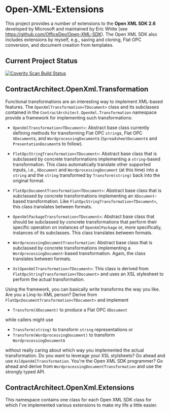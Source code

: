 # Open-XML-Extensions

This project provides a number of extensions to the **Open XML SDK 2.6** developed by
Microsoft and maintained by Eric White (see https://github.com/OfficeDev/Open-XML-SDK).
The Open XML SDK also includes extensions by myself, e.g., saving and cloning, Flat
OPC conversion, and document creation from templates.

## Current Project Status

<a href="https://scan.coverity.com/projects/5787">
  <img alt="Coverity Scan Build Status"
       src="https://scan.coverity.com/projects/5787/badge.svg"/>
</a>

## ContractArchitect.OpenXml.Transformation

Functional transformations are an interesting way to implement XML-based features.
The `OpenXmlTransformation<TDocument>` class and its subclasses contained in the 
`ContractArchitect.OpenXml.Transformation` namespace provide a framework for 
implementing such transformations:

* `OpenXmlTransformation<TDocument>`: Abstract base class currently defining methods for
  transforming Flat OPC `string`s, Flat OPC `XDocument`s, and `WordprocessingDocument`s
  (`SpreadsheetDocument`s and `PresentationDocument`s to follow).

* `FlatOpcStringTransformation<TDocument>`: Abstract base class that is subclassed by concrete
  transformations implementing a `string`-based transformation. This class automatically
  translate other supported inputs, i.e., `XDocument` and `WordprocessingDocument`
  (at this time) into a `string` and the `string` transformed by `Transform(string)`
  back into the original format.

* `FlatOpcDocumentTransformation<TDocument>`: Abstract base class that is subclassed by concrete
  transformations implementing an `XDocument`-based transformation.
  Like `FlatOpcStringTransformation<TDocument>`, this class translates between formats.

* `OpenXmlPackageTransformation<TDocument>`: Abstract base class that should be subclassed
  by concrete transformations that perform their specific operation on instances of
  `OpenXmlPackage` or, more specifically, instances of its subclasses. This class translates
  between formats.

* `WordprocessingDocumentTransformation`: Abstract base class that is subclassed by
  concrete transformations implementing a `WordprocessingDocument`-based transformation.
  Again, the class translates between formats.

* `XslOpenXmlTransformation<TDocument>`: This class is derived from 
  `FlatOpcStringTransformation<TDocument>` and uses an XSL stylesheet to perform the
  actual transformation.

Using the framework, you can basically write transforms the way you like. Are you a
Linq-to-XML person? Derive from `FlatOpcDocumentTransformation<TDocument>` and implement

* `Transform(XDocument)` to produce a Flat OPC `XDocument`

while callers might use

* `Transform(string)` to transform `string` representations or 
* `Transform(WordprocessingDocument)` to transform `WordprocessingDocument`s

without really caring about which way you implemented the actual transformation.
Do you want to leverage your XSL stylsheets? Go ahead and use `XslOpenXmlTransformation`.
You're the Open XML SDK programmer? Go ahead and derive from 
`WordprocessingDocumentTransformation` and use the strongly typed API. 

## ContractArchitect.OpenXml.Extensions

This namespace contains one class for each Open XML SDK class for which I've implemented
various extensions to make my life a little easier.
